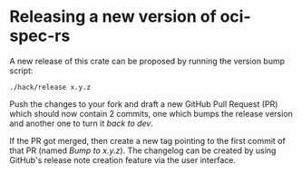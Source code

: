 # Releasing a new version of oci-spec-rs

A new release of this crate can be proposed by running the version bump script:

```console
./hack/release x.y.z
```

Push the changes to your fork and draft a new GitHub Pull Request (PR) which
should now contain 2 commits, one which bumps the release version and another
one to turn it _back to dev_.

If the PR got merged, then create a new tag pointing to the first commit of that
PR (named _Bump to x.y.z_). The changelog can be created by using GitHub's
release note creation feature via the user interface.
